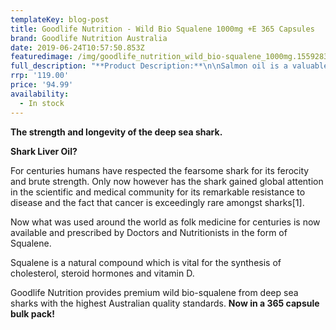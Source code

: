```yaml
---
templateKey: blog-post
title: Goodlife Nutrition - Wild Bio Squalene 1000mg +E 365 Capsules
brand: Goodlife Nutrition Australia
date: 2019-06-24T10:57:50.853Z
featuredimage: /img/goodlife_nutrition_wild_bio-squalene_1000mg.1559283817.png
full_description: "**Product Description:**\n\nSalmon oil is a valuable source of Omega-3 polyunsaturated fatty acids. These fatty acids help maintain healthy eyes, skin and muscles. Can be used for relief of minor skin complaints.\n\nFish oil is a natural source of the omega-3 fatty acids eicosapentaenoic acid (EPA) and Docosahexaenoic acid (DHA). Omega-3 fatty acids are essential fatty acids, and must therefore be obtained from the diet or through supplementation. They have a vast array of important functions in the body and a large amount of scientific research supports the effective use of omega-3 fatty acids from fish oil in a variety of conditions, including maintaining cardiovascular health.\n\n**Each capsule contains:**\n\nFish oil - Natural\t1g(1000mg)\n\nEquiv. Eicosapentaenoic Acid\t180mg\n\nDocosahexaenoic Acid\t120mg\n\nOmega-3 marine triglycerides\t300mg\n\nFree from corn, yeast, wheat, gluten, sugar, egg, dairy, sodium, artificial colours and flavours uten, yeast, artificial colouring, artificial flavouring or preservatives.\n\n**Directions**:\n\nTake one capsule with meal three times a day, or as directed by your healthcare professional. \n\nAlways read the label. Use only as directed.\n\nIf symptoms persist, see your healthcare professional. \n\nVitamin supplements should not replace a balanced diet.\n\n**Evidences**:\n\nBraun L & Cohen M (2005) Herbs and Natural Supplements and evidence based guide, Elsevier Mosby\n\nWolters M (2005) Diet & Psoriasis : Experimental Data and Clinical Evidence, British Journal of Dermatolog y\n\nMayser Pet al (2002) A Doubleblind, Randomi sed, Placebocontrolle d trial of n-3 Versus n-6 Fatty Acid- Based Lipid Infusion in Atopic Dermatitis, Journal of Parenteral and Enteral Nutrition\n\nHendler S & Rorvik D (2001) Physicians Desk Reference for Nutritional Supplements, Thompsons Medical Healthcare"
rrp: '119.00'
price: '94.99'
availability:
  - In stock
---
```

**The strength and longevity of the deep sea shark.**

**Shark Liver Oil?**

For centuries humans have respected the fearsome shark for its ferocity and brute strength. Only now however has the shark gained global attention in the scientific and medical community for its remarkable resistance to disease and the fact that cancer is exceedingly rare amongst sharks\[1].

Now what was used around the world as folk medicine for centuries is now available and prescribed by Doctors and Nutritionists in the form of Squalene.

Squalene is a natural compound which is vital for the synthesis of cholesterol, steroid hormones and vitamin D.

Goodlife Nutrition provides premium wild bio-squalene from deep sea sharks with the highest Australian quality standards. **Now in a 365 capsule bulk pack!**
